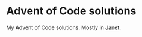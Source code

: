 # Advent of Code solutions

My Advent of Code solutions. Mostly in [Janet](https://janet-lang.org).

